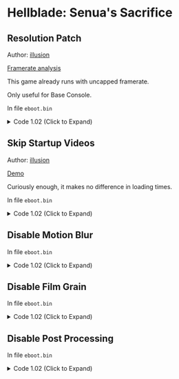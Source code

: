 # Hellblade: Senua's Sacrifice

## Resolution Patch

Author: [illusion](https://github.com/illusion0001)

[Framerate analysis](https://youtu.be/DO8zPsX_ahE)

This game already runs with uncapped framerate.

Only useful for Base Console.

In file `eboot.bin`

<details>
<summary>Code 1.02 (Click to Expand)</summary>

```
# all code below must be applied

# allow screenpercentage to be used
0x252C934 74 0D

# call
0x2702C8D 67 67 E8 7D 0A 22 00

# main code
0x2923710 C3 48 8B 05 C8 72 E1 02 C7 00 00 00 86 42 C3 89

# Presets:

# 540p target
C7 00 00 00 48 42 C3 89

# 720p target // default, search for this, then replace with others
C7 00 00 00 86 42 C3 89

# 900p target
C7 00 F6 A8 A6 42 C3 89

# 50.0f  = 00 00 48 42
# 67.0f  = 00 00 86 42
# 83.33f = F6 A8 A6 42
```

</details>

## Skip Startup Videos

Author: [illusion](https://github.com/illusion0001)

[Demo](https://cdn.discordapp.com/attachments/650395105479360514/858528041557557278/SkipMovieDemo.mp4)

Curiously enough, it makes no difference in loading times.

In file `eboot.bin`

<details>
<summary>Code 1.02 (Click to Expand)</summary>

```
0x1E5C0C2 48 E9 87 06 00 00
```

</details>

## Disable Motion Blur

In file `eboot.bin`

<details>
<summary>Code 1.02 (Click to Expand)</summary>

```
0x178EE71 EB 40
```

</details>

## Disable Film Grain

In file `eboot.bin`

<details>
<summary>Code 1.02 (Click to Expand)</summary>

```
0x156032F EB
```

</details>

## Disable Post Processing

In file `eboot.bin`

<details>
<summary>Code 1.02 (Click to Expand)</summary>

```
0x15602B5 48 E9
```

</details>
